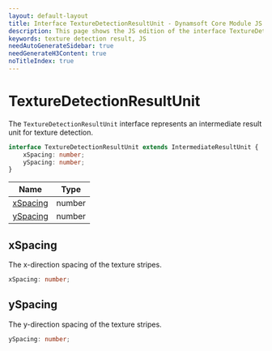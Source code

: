```yaml
---
layout: default-layout
title: Interface TextureDetectionResultUnit - Dynamsoft Core Module JS Edition API Reference
description: This page shows the JS edition of the interface TextureDetectionResultUnit in Dynamsoft Core Module.
keywords: texture detection result, JS
needAutoGenerateSidebar: true
needGenerateH3Content: true
noTitleIndex: true
---
```


# TextureDetectionResultUnit

The `TextureDetectionResultUnit` interface represents an intermediate result unit for texture detection.

```typescript
interface TextureDetectionResultUnit extends IntermediateResultUnit {
    xSpacing: number;
    ySpacing: number;
}
```

| Name              | Type |
|----------------------|-------------|
| [xSpacing](#xspacing) | number |
| [ySpacing](#yspacing) | number |

## xSpacing

The x-direction spacing of the texture stripes.

```typescript
xSpacing: number;
```

## ySpacing

The y-direction spacing of the texture stripes.

```typescript
ySpacing: number;
```
